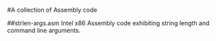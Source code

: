 #A collection of Assembly code

##strlen-args.asm
Intel x86 Assembly code exhibiting string length and command line arguments.
